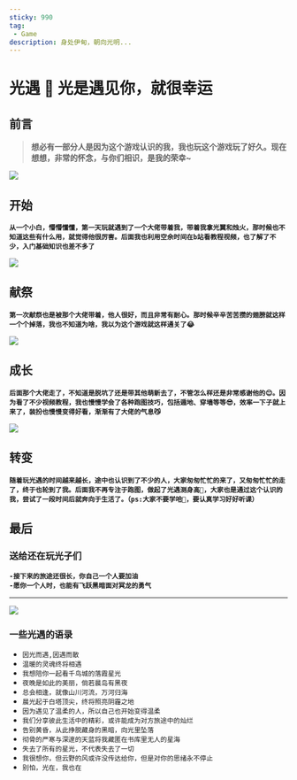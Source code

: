 ```yaml
---
sticky: 990
tag:
 - Game
description: 身处伊甸，朝向光明...
---
```


# 光遇 👻 光是遇见你，就很幸运

## 前言
> **想必有一部分人是因为这个游戏认识的我，我也玩这个游戏玩了好久。现在想想，非常的怀念，与你们相识，是我的荣幸~**

![](https://friend-z.gitee.io/drawing-bed/images/game/light-meet-02.webp)

## 开始
**`从一个小白，懵懵懂懂，第一天玩就遇到了一个大佬带着我，带着我拿光翼和烛火，那时候也不知道这些有什么用，就觉得他很厉害。后面我也利用空余时间在b站看教程视频，也了解了不少，入门基础知识也差不多了`**  

![](https://friend-z.gitee.io/drawing-bed/images/game/light-meet-03.jpg)


## 献祭
**`第一次献祭也是被那个大佬带着，他人很好，而且非常有耐心。那时候辛辛苦苦攒的翅膀就这样一个个掉落，我也不知道为啥，我以为这个游戏就这样通关了😂`**

![](https://friend-z.gitee.io/drawing-bed/images/game/light-meet-04.jpg)

## 成长
**`后面那个大佬走了，不知道是脱坑了还是带其他萌新去了，不管怎么样还是非常感谢他的😊。因为看了不少视频教程，我也慢慢学会了各种跑图技巧，包括遁地、穿墙等等😎，效率一下子就上来了，装扮也慢慢变得好看，渐渐有了大佬的气息😼`**

![](https://friend-z.gitee.io/drawing-bed/images/game/light-meet-01.webp)


## 转变
**`随着玩光遇的时间越来越长，途中也认识到了不少的人，大家匆匆忙忙的来了，又匆匆忙忙的走了，终于也轮到了我。后面我不再专注于跑图，做起了光遇测身高🤫，大家也是通过这个认识的我，尝试了一段时间后就奔向于生活了。（ps:大家不要学哈🫡，要认真学习好好听课）`**

## 最后
### 送给还在玩光子们
**`-接下来的旅途还很长，你自己一个人要加油`**  
**`-愿你一个人时，也能有飞跃黑暗面对冥龙的勇气`**  
<hr>  

![](https://friend-z.gitee.io/drawing-bed/images/game/light-meet-05.webp)

### 一些光遇的语录
* `因光而遇,因遇而散`
* `温暖的灵魂终将相遇`
* `我想陪你一起看千鸟城的落霞星光`
* `夜晚是如此的美丽，倘若晨岛有黑夜`
* `总会相逢，就像山川河流，万河归海`
* `晨光起于白塔顶尖，终将照亮阴霾之地`
* `因为遇见了温柔的人，所以自己也开始变得温柔`
* `我们分享彼此生活中的精彩，或许能成为对方旅途中的灿烂`
* `告别黄昏，从此挣脱藏身的黑暗，向光里坠落`
* `彻骨的严寒与深邃的天蓝将我藏匿在书库里无人的星海`
* `失去了所有的星光，不代表失去了一切`
* `我很想你，但云野的风或许没传达给你，但是对你的思绪永不停止`
* `别怕，光在，我也在`
